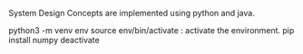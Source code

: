 System Design Concepts are implemented using python and java.

python3 -m venv env
source env/bin/activate : activate the environment.
pip install numpy
deactivate